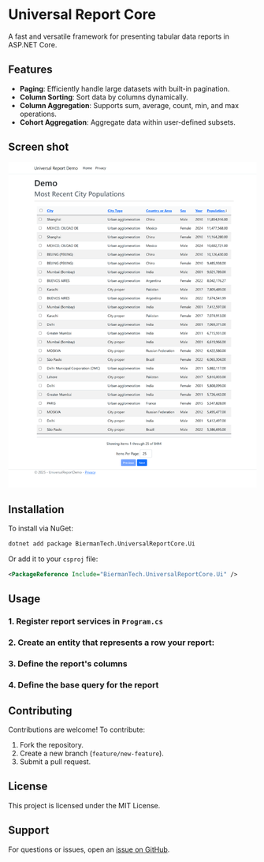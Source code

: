 # Universal Report Core

A fast and versatile framework for presenting tabular data reports in ASP.NET Core.

## Features

- **Paging**: Efficiently handle large datasets with built-in pagination.
- **Column Sorting**: Sort data by columns dynamically.
- **Column Aggregation**: Supports sum, average, count, min, and max operations.
- **Cohort Aggregation**: Aggregate data within user-defined subsets.

## Screen shot

![Screenshot](screenshot.png)

## Installation

To install via NuGet:

```sh
dotnet add package BiermanTech.UniversalReportCore.Ui
```

Or add it to your `csproj` file:

```xml
<PackageReference Include="BiermanTech.UniversalReportCore.Ui" />
```

## Usage

### 1. Register report services in `Program.cs`

### 2. Create an entity that represents a row your report:

### 3. Define the report's columns

### 4. Define the base query for the report


## Contributing

Contributions are welcome! To contribute:

1. Fork the repository.
2. Create a new branch (`feature/new-feature`).
3. Submit a pull request.

## License

This project is licensed under the MIT License.

## Support

For questions or issues, open an [issue on GitHub](https://github.com/tonybierman/Universal-Report-Core/issues).
